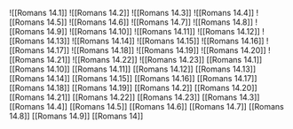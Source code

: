 ![[Romans 14.1]]
![[Romans 14.2]]
![[Romans 14.3]]
![[Romans 14.4]]
![[Romans 14.5]]
![[Romans 14.6]]
![[Romans 14.7]]
![[Romans 14.8]]
![[Romans 14.9]]
![[Romans 14.10]]
![[Romans 14.11]]
![[Romans 14.12]]
![[Romans 14.13]]
![[Romans 14.14]]
![[Romans 14.15]]
![[Romans 14.16]]
![[Romans 14.17]]
![[Romans 14.18]]
![[Romans 14.19]]
![[Romans 14.20]]
![[Romans 14.21]]
![[Romans 14.22]]
![[Romans 14.23]]
[[Romans 14.1]]
[[Romans 14.10]]
[[Romans 14.11]]
[[Romans 14.12]]
[[Romans 14.13]]
[[Romans 14.14]]
[[Romans 14.15]]
[[Romans 14.16]]
[[Romans 14.17]]
[[Romans 14.18]]
[[Romans 14.19]]
[[Romans 14.2]]
[[Romans 14.20]]
[[Romans 14.21]]
[[Romans 14.22]]
[[Romans 14.23]]
[[Romans 14.3]]
[[Romans 14.4]]
[[Romans 14.5]]
[[Romans 14.6]]
[[Romans 14.7]]
[[Romans 14.8]]
[[Romans 14.9]]
[[Romans 14]]
